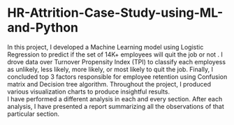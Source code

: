 # HR-Attrition-Case-Study-using-ML-and-Python
 In this project, I developed a Machine Learning model using Logistic Regression to predict if the set of 14K+ employees will quit the job or not .
 I drove data over Turnover Propensity Index (TPI) to classify each employess as unlikely, less likely, more likely, or most likely to quit the job.
 Finally, I concluded top 3 factors responsible for employee retention using Confusion matrix and Decision tree algorithm.
 Throughout the project, I produced various visualization charts to produce insightful results.  
 I have performed a different analysis in each and every section. After each analysis, I have presented a report summarizing all the observations of that particular section.
